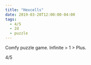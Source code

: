 ```yaml
---
title: "Hexcells"
date: 2019-03-20T12:00:00-04:00
tags:
  - 4/5
  - 2d
  - puzzle
---
```


Comfy puzzle game. Infinite > 1 > Plus.

4/5
